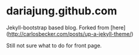 dariajung.github.com
=====================
Jekyll-bootstrap based blog. Forked from [here] (http://carlosbecker.com/posts/up-a-jekyll-theme/)

Still not sure what to do for front page.